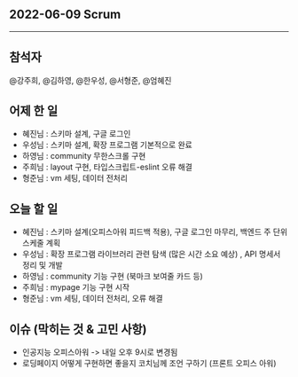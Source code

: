 ## 2022-06-09 Scrum

---
## 참석자
@강주희, @김하영, @한우성, @서형준, @엄혜진

## 어제 한 일

- 혜진님 : 스키마 설계, 구글 로그인
- 우성님 : 스키마 설계, 확장 프로그램 기본적으로 완료
- 하영님 : community 무한스크롤 구현
- 주희님 : layout 구현, 타입스크립트-eslint 오류 해결
- 형준님 : vm 세팅, 데이터 전처리



## 오늘 할 일

- 혜진님 : 스키마 설계(오피스아워 피드백 적용), 구글 로그인 마무리, 백엔드 주 단위 스케줄 계획
- 우성님 : 확장 프로그램 라이브러리 관련 탐색 (많은 시간 소요 예상) , API 명세서 정리 및 개발 
- 하영님 : community 기능 구현 (북마크 보여줄 카드 등)
- 주희님 : mypage 기능 구현 시작
- 형준님 : vm 세팅, 데이터 전처리, 오류 해결




## 이슈 (막히는 것 & 고민 사항)
- 인공지능 오피스아워 -> 내일 오후 9시로 변경됨
- 로딩페이지 어떻게 구현하면 좋을지 코치님께 조언 구하기 (프론트 오피스 아워)